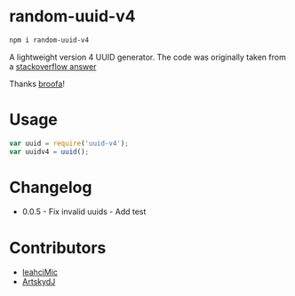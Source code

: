 # random-uuid-v4

```sh
npm i random-uuid-v4
```

A lightweight version 4 UUID generator. The code was originally taken from a
[stackoverflow answer](http://stackoverflow.com/questions/105034/how-to-create-a-guid-uuid-in-javascript)

Thanks [broofa](http://stackoverflow.com/users/109538/broofa)!

# Usage

```js
var uuid = require('uuid-v4');
var uuidv4 = uuid();
```

# Changelog

* 0.0.5 - Fix invalid uuids
        - Add test

# Contributors

* [leahciMic](https://github.com/leahciMic)
* [ArtskydJ](https://github.com/ArtskydJ)
